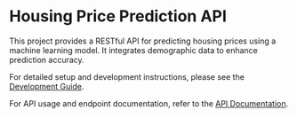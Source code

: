 # Housing Price Prediction API

This project provides a RESTful API for predicting housing prices using a machine learning model. It integrates demographic data to enhance prediction accuracy.

For detailed setup and development instructions, please see the [Development Guide](docs/DEVELOPMENT.md).

For API usage and endpoint documentation, refer to the [API Documentation](docs/API_DOCUMENTATION.md).
